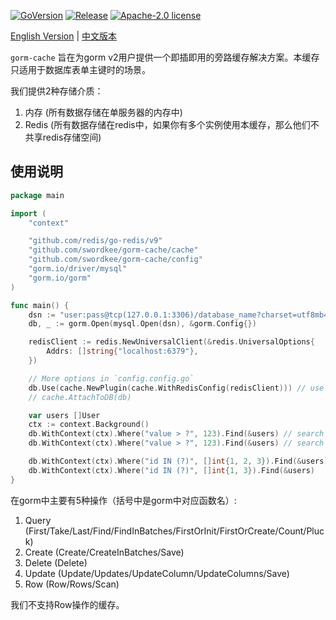 [![GoVersion](https://img.shields.io/github/go-mod/go-version/swordkee/gorm-cache)](https://github.com/swordkee/gorm-cache/blob/master/go.mod)
[![Release](https://img.shields.io/github/v/release/swordkee/gorm-cache)](https://github.com/swordkee/gorm-cache/releases)
[![Apache-2.0 license](https://img.shields.io/badge/license-Apache2.0-brightgreen.svg)](https://opensource.org/licenses/Apache-2.0)

[English Version](./README.md) | [中文版本](./README.ZH_CN.md)

`gorm-cache` 旨在为gorm v2用户提供一个即插即用的旁路缓存解决方案。本缓存只适用于数据库表单主键时的场景。

我们提供2种存储介质：

1. 内存 (所有数据存储在单服务器的内存中)
2. Redis (所有数据存储在redis中，如果你有多个实例使用本缓存，那么他们不共享redis存储空间)

## 使用说明

```go
package main

import (
	"context"

	"github.com/redis/go-redis/v9"
	"github.com/swordkee/gorm-cache/cache"
	"github.com/swordkee/gorm-cache/config"
	"gorm.io/driver/mysql"
	"gorm.io/gorm"
)

func main() {
	dsn := "user:pass@tcp(127.0.0.1:3306)/database_name?charset=utf8mb4"
	db, _ := gorm.Open(mysql.Open(dsn), &gorm.Config{})

	redisClient := redis.NewUniversalClient(&redis.UniversalOptions{
		Addrs: []string{"localhost:6379"},
	})

	// More options in `config.config.go`
	db.Use(cache.NewPlugin(cache.WithRedisConfig(redisClient))) // use gorm plugin
	// cache.AttachToDB(db)

	var users []User
	ctx := context.Background()
	db.WithContext(ctx).Where("value > ?", 123).Find(&users) // search cache not hit, objects cached
	db.WithContext(ctx).Where("value > ?", 123).Find(&users) // search cache hit

	db.WithContext(ctx).Where("id IN (?)", []int{1, 2, 3}).Find(&users) // primary key cache not hit, users cached
	db.WithContext(ctx).Where("id IN (?)", []int{1, 3}).Find(&users)    // primary key cache hit
}
```

在gorm中主要有5种操作（括号中是gorm中对应函数名）:

1. Query (First/Take/Last/Find/FindInBatches/FirstOrInit/FirstOrCreate/Count/Pluck)
2. Create (Create/CreateInBatches/Save)
3. Delete (Delete)
4. Update (Update/Updates/UpdateColumn/UpdateColumns/Save)
5. Row (Row/Rows/Scan)

我们不支持Row操作的缓存。
